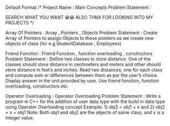 Default Format
/*
Project Name                          : Main Concepts
Problem Statement                     :

SEARCH WHAT YOU WANT 😁😁
ALSO THNX FOR LOOKING INTO MY PROJECTS
*/

Array Of Pointers                    : Array , Pointers , Objects
Problem Statement                    : Create Array of Pointers to assign Objects to those pointers
                                       as we create new objects of class (for e.g StudentDatabase , Employees)
                                       
Friend Function                      : Friend Function , function overloading , constructors
Problem Statement                    : Define two classes to store distance. One of the classes should store distance
                                       in centimeters and meters and other should store distance in feet’s and
                                       inches. Read two distances, one for each class and compute sum or
                                       differences between them as par the user’s choice. Display answer in the unit
                                       provided by user. Use friend function, function overloading, constructors
                                       etc.
                                       
Operator Overloading                 : Operator Overloading
Problem Statement                    : Write a program in C++ for the addition of user data type with the build in data type using Operator Overloading concept
                                       Example: 1) obj2 = obj1 + x and 2) obj2 = x + obj1
                                       Note: Both obj1 and obj2 are the objects of same class, and x is a integer value.
